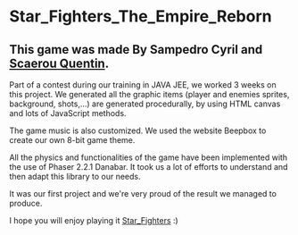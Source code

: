 # Star_Fighters_The_Empire_Reborn

## This game was made By Sampedro Cyril and [Scaerou Quentin](https://github.com/q-scaerou).

Part of a contest during our training in JAVA JEE, we worked 3 weeks on this project.
We generated all the graphic items (player and enemies sprites, background, shots,...) are generated procedurally, by using HTML canvas and lots of JavaScript methods.

The game music is also customized. We used the website Beepbox to create our own 8-bit game theme.

All the physics and functionalities of the game have been implemented with the use of Phaser 2.2.1 Danabar. It took us a lot of efforts to understand and then adapt this library to our needs.

It was our first project and we're very proud of the result we managed to produce.

I hope you will enjoy playing it [Star_Fighters](https://csampedro30.github.io/Star_Fighters_The_Empire_Reborn/) :)
